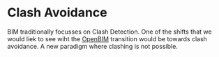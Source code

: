 # Clash Avoidance

BIM traditionally focusses on Clash Detection. One of the shifts that we would liek to see wiht the [OpenBIM] transition would be towards clash avoidance. A new paradigm where clashing is not possible.

[OpenBIM]: https://github.com/timmcginley/41934/blob/main/Concepts/OpenBIM
